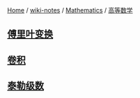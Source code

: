 [Home](https://mengxianbin.github.io) /
[wiki-notes](https://mengxianbin.github.io/wiki-notes/site) /
[Mathematics](https://mengxianbin.github.io/wiki-notes/site/Mathematics) /
[高等数学](https://mengxianbin.github.io/wiki-notes/site/Mathematics/%E9%AB%98%E7%AD%89%E6%95%B0%E5%AD%A6)

## [傅里叶变换](https://mengxianbin.github.io/wiki-notes/site/Mathematics/%E9%AB%98%E7%AD%89%E6%95%B0%E5%AD%A6/%E5%82%85%E9%87%8C%E5%8F%B6%E5%8F%98%E6%8D%A2/)

## [卷积](https://mengxianbin.github.io/wiki-notes/site/Mathematics/%E9%AB%98%E7%AD%89%E6%95%B0%E5%AD%A6/%E5%8D%B7%E7%A7%AF/)

## [泰勒级数](https://mengxianbin.github.io/wiki-notes/site/Mathematics/%E9%AB%98%E7%AD%89%E6%95%B0%E5%AD%A6/%E6%B3%B0%E5%8B%92%E7%BA%A7%E6%95%B0/)
